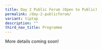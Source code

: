 ```yaml
---
title: Day 2 Public Forum (Open to Public)
permalink: /day-2-publicforum/
variant: tiptap
description: ""
third_nav_title: Programme
---
```

<p>More details coming soon!</p>